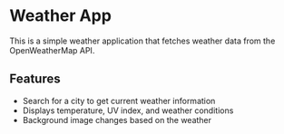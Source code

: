 # Weather App

This is a simple weather application that fetches weather data from the OpenWeatherMap API.

## Features

- Search for a city to get current weather information
- Displays temperature, UV index, and weather conditions
- Background image changes based on the weather
